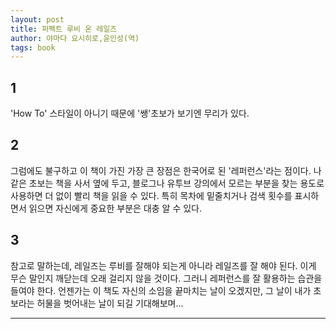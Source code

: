 ```yaml
---
layout: post
title: 퍼펙트 루비 온 레일즈
author: 야마다 요시히로,윤인성(역)
tags: book
---
```


## 1
'How To' 스타일이 아니기 때문에 '쌩'초보가 보기엔 무리가 있다.

## 2
그럼에도 불구하고 이 책이 가진 가장 큰 장점은 한국어로 된 '레퍼런스'라는 점이다. 나같은 초보는 책을 사서 옆에 두고, 블로그나 유투브 강의에서 모르는 부분을 찾는 용도로 사용하면 더 없이 빨리 책을 읽을 수 있다. 특히 목차에 밑줄치거나 검색 횟수를 표시하면서 읽으면 자신에게 중요한 부분은 대충 알 수 있다.

## 3
참고로 말하는데, 레일즈는 루비를 잘해야 되는게 아니라 레일즈를 잘 해야 된다. 이게 무슨 말인지 깨닫는데 오래 걸리지 않을 것이다. 그러니 레퍼런스를 잘 활용하는 습관을 들여야 한다. 언젠가는 이 책도 자신의 소임을 끝마치는 날이 오겠지만, 그 날이 내가 초보라는 허물을 벗어내는 날이 되길 기대해보며...

----


